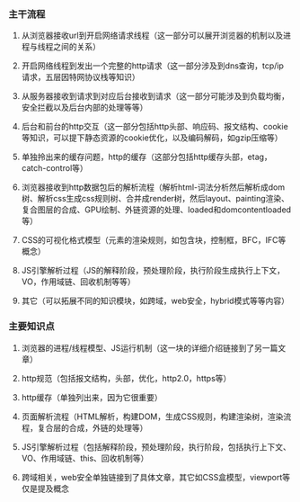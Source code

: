 <!-- 从输入URL到页面加载的过程？如何由一道题完善自己的前端知识体系！
http://www.dailichun.com/2018/03/12/whenyouenteraurl.html -->


### 主干流程

1. 从浏览器接收url到开启网络请求线程（这一部分可以展开浏览器的机制以及进程与线程之间的关系）

2. 开启网络线程到发出一个完整的http请求（这一部分涉及到dns查询，tcp/ip请求，五层因特网协议栈等知识）

3. 从服务器接收到请求到对应后台接收到请求（这一部分可能涉及到负载均衡，安全拦截以及后台内部的处理等等）

4. 后台和前台的http交互（这一部分包括http头部、响应码、报文结构、cookie等知识，可以提下静态资源的cookie优化，以及编码解码，如gzip压缩等）

5. 单独拎出来的缓存问题，http的缓存（这部分包括http缓存头部，etag，catch-control等）

6. 浏览器接收到http数据包后的解析流程（解析html-词法分析然后解析成dom树、解析css生成css规则树、合并成render树，然后layout、painting渲染、复合图层的合成、GPU绘制、外链资源的处理、loaded和domcontentloaded等）

7. CSS的可视化格式模型（元素的渲染规则，如包含块，控制框，BFC，IFC等概念）

8. JS引擎解析过程（JS的解释阶段，预处理阶段，执行阶段生成执行上下文，VO，作用域链、回收机制等等）

9. 其它（可以拓展不同的知识模块，如跨域，web安全，hybrid模式等等内容）


### 主要知识点
1. 浏览器的进程/线程模型、JS运行机制（这一块的详细介绍链接到了另一篇文章）

2. http规范（包括报文结构，头部，优化，http2.0，https等）

3. http缓存（单独列出来，因为它很重要）

4. 页面解析流程（HTML解析，构建DOM，生成CSS规则，构建渲染树，渲染流程，复合层的合成，外链的处理等）

5. JS引擎解析过程（包括解释阶段，预处理阶段，执行阶段，包括执行上下文、VO、作用域链、this、回收机制等）

6. 跨域相关，web安全单独链接到了具体文章，其它如CSS盒模型，viewport等仅是提及概念